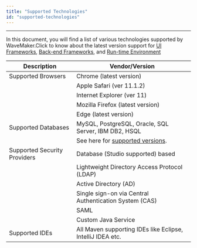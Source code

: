 ```yaml
---
title: "Supported Technologies"
id: "supported-technologies"
---
```

---

In this document, you will find a list of various technologies supported by WaveMaker.Click to know about the latest version support for [UI Frameworks](/learn/wavemaker-release-notes/#UI-Frameworks), [Back-end Frameworks](/learn/wavemaker-release-notes/#Back-end-Frameworks), and [Run-time Environment](/learn/wavemaker-release-notes/#Run_Time_Environment)

| Description | Vendor/Version |
| --- | --- |
| Supported Browsers | Chrome (latest version) |
|  | Apple Safari (ver 11.1.2) |
|  | Internet Explorer (ver 11) |
|  | Mozilla Firefox (latest version) |
|  | Edge (latest version) |
| Supported Databases | MySQL, PostgreSQL, Oracle, SQL Server, IBM DB2, HSQL |
|  | See here for [supported versions](/learn/app-development/services/database-services/#supported-databases). |
| Supported Security Providers | Database (Studio supported) based |
|  | Lightweight Directory Access Protocol (LDAP) |
|  | Active Directory (AD) |
|  | Single sign-on via Central Authentication System (CAS) |
|  | SAML |
|  | Custom Java Service |
| Supported IDEs | All Maven supporting IDEs like Eclipse, IntelliJ IDEA etc. |


